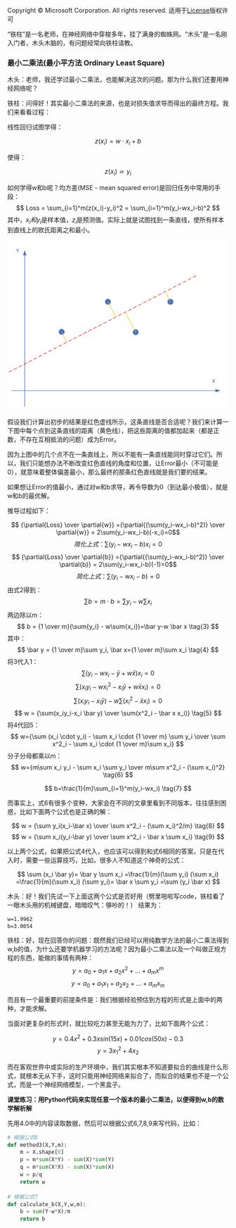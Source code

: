 Copyright © Microsoft Corporation. All rights reserved.
  适用于[License](https://github.com/Microsoft/ai-edu/blob/master/LICENSE.md)版权许可

“铁柱”是一名老师，在神经网络中穿梭多年，挂了满身的蜘蛛网。“木头”是一名刚入门者，木头木脑的，有问题经常向铁柱请教。

### 最小二乘法(最小平方法 Ordinary Least Square)

木头：老师，我还学过最小二乘法，也能解决这次的问题。那为什么我们还要用神经网络呢？

铁柱：问得好！其实最小二乘法的来源，也是对损失值求导而得出的最终方程。我们来看看过程：

线性回归试图学得：

$$z(x_i)=w \cdot x_i+b$$

使得：

$$z(x_i) \simeq y_i$$

如何学得w和b呢？均方差(MSE - mean squared error)是回归任务中常用的手段：
$$
Loss = \sum_{i=1}^m(z(x_i)-y_i)^2 = \sum_{i=1}^m(y_i-wx_i-b)^2
$$
其中，$x_i和y_i$是样本值，$z_i$是预测值。实际上就是试图找到一条直线，使所有样本到直线上的欧氏距离之和最小。

<img src=".\Images\4\mse.png" width="500">  

假设我们计算出初步的结果是红色虚线所示，这条直线是否合适呢？我们来计算一下图中每个点到这条直线的距离（黄色线），把这些距离的值都加起来（都是正数，不存在互相抵消的问题）成为Error。

因为上图中的几个点不在一条直线上，所以不能有一条直线能同时穿过它们。所以，我们只能想办法不断改变红色直线的角度和位置，让Error最小（不可能是0），就意味着整体偏差最小，那么最终的那条红色直线就是我们要的结果。

如果想让Error的值最小，通过对w和b求导，再令导数为0（到达最小极值），就是w和b的最优解。

推导过程如下：

$$
{\partial{Loss} \over \partial{w}} ={\partial{(\sum(y_i-wx_i-b)^2)} \over \partial{w}} = 2\sum(y_i-wx_i-b)(-x_i)=0$$$$
简化上式：\sum(y_i-wx_i-b)x_i=0 \tag{1}
$$
$$
{\partial{Loss} \over \partial{b}} ={\partial{(\sum(y_i-wx_i-b)^2)} \over \partial{b}} = 2\sum(y_i-wx_i-b)(-1)=0$$$$
简化上式：\sum(y_i-wx_i-b)=0 \tag{2}
$$
由式2得到：
$$
\sum b = m \cdot b = \sum{y_i} - w\sum{x_i} \tag{假设有m个样本}$$$$ 
$$
两边除以m：
$$
b = {1 \over m}(\sum{y_i} - w\sum{x_i})=\bar y-w \bar x \tag{3}
$$
其中：
$$
\bar y = {1 \over m}\sum y_i, \bar x={1 \over m}\sum x_i \tag{4}
$$
将3代入1：
$$
\sum(y_i-wx_i-\bar y + w \bar x)x_i=0 $$$$
\sum(x_i y_i-wx^2_i-x_i \bar y + w \bar x x_i)=0 $$$$
\sum(x_iy_i-x_i \bar y)-w\sum(x^2_i - \bar x x_i) = 0$$$$
w = {\sum(x_iy_i-x_i \bar y) \over \sum(x^2_i - \bar x x_i)} \tag{5}
$$
将4代回5：
$$
w={\sum (x_i \cdot y_i) - \sum x_i \cdot {1 \over m} \sum y_i \over \sum x^2_i - \sum x_i \cdot {1 \over m}\sum x_i}
$$
分子分母都乘以m：
$$
w={m\sum x_i y_i - \sum x_i \sum y_i \over m\sum x^2_i - (\sum x_i)^2} \tag{6}
$$

$$
b=\frac{1}{m}\sum_{i=1}^m(y_i-wx_i) \tag{7}
$$

而事实上，式6有很多个变种，大家会在不同的文章里看到不同版本，往往感到困惑，比如下面两个公式也是正确的解：

$$
w = {\sum y_i(x_i-\bar x) \over \sum x^2_i - (\sum x_i)^2/m} \tag{8}
$$$$
w = {\sum x_i(y_i-\bar y) \over \sum x^2_i - \bar x \sum x_i} \tag{9}
$$

以上两个公式，如果把公式4代入，也应该可以得到和式6相同的答案，只是在代入时，需要一些运算技巧，比如，很多人不知道这个神奇的公式：

$$
\sum (x_i \bar y)= \bar y \sum x_i =\frac{1}{m}(\sum y_i) (\sum x_i) =\frac{1}{m}(\sum x_i) (\sum y_i)= \bar x \sum y_i =\sum (y_i \bar x)
$$

木头：好！我们先试一下上面这两个公式是否好用（劈里啪啦写code，铁柱看了一眼木头用的机械键盘，暗暗叹气：够吵的！）
结果为：
```
w=1.9962
b=3.0054
```

铁柱：好，现在回答你的问题：既然我们已经可以用纯数学方法的最小二乘法得到w,b的值，为什么还要学机器学习的方法呢？因为最小二乘法以及一个叫做正规方程的东西，能做的事情有两种：
$$y=a_0+a_1x+a_2x^2+ \dots + a_mx^m \tag{一元多次方程}$$
$$y=a_0+a_1x_1+a_2x_2+ \dots + a_mx_m \tag{多元一次线性方程}$$

而且有一个最重要的前提条件是：我们根据经验预估到方程的形式是上面中的两种，才能求解。

当面对更复杂的形式时，就比较吃力甚至无能为力了，比如下面两个公式：

$$y=0.4x^2 + 0.3xsin(15x) + 0.01cos(50x)-0.3 \tag{一元二次复合三角函数}$$
$$y=3x_1^2 + 4x_2 \tag{二元二次线性}$$

而在客观世界中或实际的生产环境中，我们其实根本不知道要拟合的曲线是什么形式，就根本无从下手，这时只能用神经网络来拟合了，而拟合的结果也不是一个公式，而是一个神经网络模型，一个黑盒子。

**课堂练习：用Python代码来实现任意一个版本的最小二乘法，以便得到w,b的数学解析解**

先用4.0中的内容读取数据，然后可以根据公式6,7,8,9来写代码，比如：

```Python
# 根据公式6
def method3(X,Y,m):
    m = X.shape[0]
    p = m*sum(X*Y) - sum(X)*sum(Y)
    q = m*sum(X*X) - sum(X)*sum(X)
    w = p/q
    return w

# 根据公式7
def calculate_b(X,Y,w,m):
    b = sum(Y-w*X)/m
    return b
```

